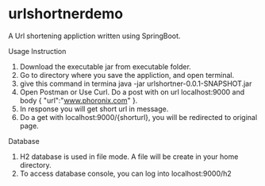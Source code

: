 # urlshortnerdemo
A Url shortening appliction written using SpringBoot.

Usage Instruction
1. Download the executable jar from executable folder.
2. Go to directory where you save the appliction, and open terminal.
3. give this command in termina java -jar urlshortner-0.0.1-SNAPSHOT.jar
4. Open Postman or Use Curl. Do a post with on url localhost:9000 and body { "url":"www.phoronix.com" }.
5. In response you will get short url in message.
6. Do a get with localhost:9000/{shorturl}, you will be redirected to original page.

Database
1. H2 database is used in file mode. A file will be create in your home directory.
2. To access database console, you can log into localhost:9000/h2

